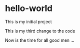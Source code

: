 # hello-world

This is my initial project 

This is my third change to the code

Now is the time for all good men ... 
